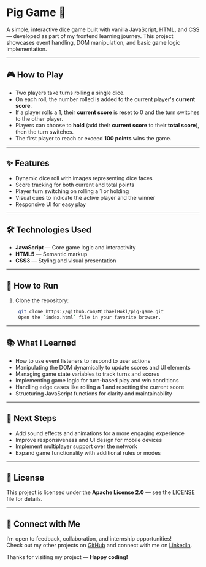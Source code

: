 # Pig Game 🎲

A simple, interactive dice game built with vanilla JavaScript, HTML, and CSS — developed as part of my frontend learning journey. This project showcases event handling, DOM manipulation, and basic game logic implementation.

---

## 🎮 How to Play

- Two players take turns rolling a single dice.
- On each roll, the number rolled is added to the current player's **current score**.
- If a player rolls a 1, their **current score** is reset to 0 and the turn switches to the other player.
- Players can choose to **hold** (add their **current score** to their **total score**), then the turn switches.
- The first player to reach or exceed **100 points** wins the game.

---

## ✨ Features

- Dynamic dice roll with images representing dice faces
- Score tracking for both current and total points
- Player turn switching on rolling a 1 or holding
- Visual cues to indicate the active player and the winner
- Responsive UI for easy play

---

## 🛠️ Technologies Used

- **JavaScript** — Core game logic and interactivity
- **HTML5** — Semantic markup
- **CSS3** — Styling and visual presentation

---

## 🚀 How to Run

1. Clone the repository:

   ```bash
    git clone https://github.com/MichaelHokl/pig-game.git
    Open the `index.html` file in your favorite browser.

---

## 📚 What I Learned

- How to use event listeners to respond to user actions  
- Manipulating the DOM dynamically to update scores and UI elements  
- Managing game state variables to track turns and scores  
- Implementing game logic for turn-based play and win conditions  
- Handling edge cases like rolling a 1 and resetting the current score  
- Structuring JavaScript functions for clarity and maintainability  

---

## 🔮 Next Steps

- Add sound effects and animations for a more engaging experience  
- Improve responsiveness and UI design for mobile devices  
- Implement multiplayer support over the network  
- Expand game functionality with additional rules or modes  

---

## 📄 License

This project is licensed under the **Apache License 2.0** — see the [LICENSE](LICENSE) file for details.

---

## 🤝 Connect with Me

I’m open to feedback, collaboration, and internship opportunities!  
Check out my other projects on [GitHub](https://github.com/MichaelHokl) and connect with me on [LinkedIn](https://www.linkedin.com/in/MichaelHokl).

Thanks for visiting my project — **Happy coding!**